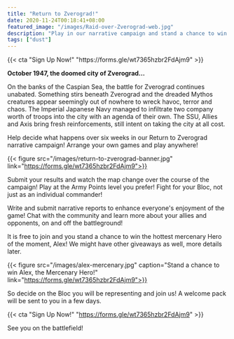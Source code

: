 ```yaml
---
title: "Return to Zverograd!"
date: 2020-11-24T00:18:41+08:00
featured_image: "/images/Raid-over-Zverograd-web.jpg"
description: "Play in our narrative campaign and stand a chance to win Alex!"
tags: ["dust"]
---
```


<body>
{{< cta "Sign Up Now!" "https://forms.gle/wt7365hzbr2FdAjm9" >}}

 <!--more-->

**October 1947, the doomed city of Zverograd...**

On the banks of the Caspian Sea, the battle for Zverograd continues unabated. Something stirs beneath Zverograd and the dreaded Mythos creatures appear seemingly out of nowhere to wreck havoc, terror and chaos. The Imperial Japanese Navy managed to infiltrate two company worth of troops into the city with an agenda of their own. The SSU, Allies and Axis bring fresh reinforcements, still intent on taking the city at all cost.

Help decide what happens over six weeks in our Return to Zverograd narrative campaign! Arrange your own games and play anywhere!

{{< figure src="/images/return-to-zverograd-banner.jpg" link="https://forms.gle/wt7365hzbr2FdAjm9">}}


Submit your results and watch the map change over the course of the campaign! Play at the Army Points level you prefer! Fight for your Bloc, not just as an individual commander!

Write and submit narrative reports to enhance everyone's enjoyment of the game! Chat with the community and learn more about your allies and opponents, on and off the battleground!

It is free to join and you stand a chance to win the hottest mercenary Hero of the moment, Alex! We might have other giveaways as well, more details later.

{{< figure src="/images/alex-mercenary.jpg" caption="Stand a chance to win Alex, the Mercenary Hero!" link="https://forms.gle/wt7365hzbr2FdAjm9">}}

So decide on the Bloc you will be representing and join us! A welcome pack will be sent to you in a few days.

{{< cta "Sign Up Now!" "https://forms.gle/wt7365hzbr2FdAjm9" >}}

See you on the battlefield!
</body>
